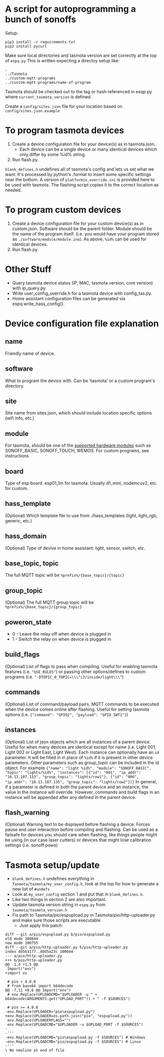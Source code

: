 # A script for autoprogramming a bunch of sonoffs

Setup:

```
pip3 install -r requirements.txt
pip2 install pycurl
```

Make sure local directories and tasmota version are set correctly at the top of `espq.py`
This is written expecting a directoy setup like:
```
.
../Tasmota
../custom-mqtt-programs
../custom-mqtt-programs/name-of-program
```

Tasmota should be checked out to the tag or hash referenced in esqp.py where `current_tasmota_version` is defined.

Create a `config/sites.json` file for your location based on `config/sites.json.example`

# To program tasmota devices
1. Create a device configuration file for your device(s) as in tasmota.json.
    - Each device can be a single device or many identical devices which only differ by some %id% string.
2. Run flash.py.

`blank_defines.h` undefines all of tasmota's config and lets us set what we want.
It's processed by python's .format to insert some specific settings near the bottom.
A version of `platformio_override.ini` is provided here to be used with tasmota. The flashing script copies it to the correct location as needed.

# To program custom devices
1. Create a device configuration file for your custom device(s) as in custom.json. Software should be the parent folder. Module should be the name of the program itself. (i.e. you would have your program stored as `./software/module/module.ino`). As above, `%id%` can be used for identical devices.
2. Run flash.py.

# Other Stuff
- Query tasmota device status (IP, MAC, tasmota version, core version) with ip_query.py.
- Write user_config_override.h for a tasmota device with config_tas.py.
- Home assistant configuration files can be generated via espq.write_hass_config().

# Device configuration file explanation
## name
Friendly name of device.

## software
What to program the device with. Can be 'tasmota' or a custom program's directory.

## site
Site name from sites.json, which should include location specific options (wifi info, etc.)

## module
For tasmota, should be one of the [supported hardware modules](https://github.com/arendst/Tasmota/blob/development/tasmota/tasmota_template.h#L339)
such as SONOFF_BASIC, SONOFF_TOUCH, WEMOS. For custom programs, see instructions

## board
Type of esp board. esp01_1m for tasmota. Usually d1_mini, nodemcuv2, etc. for custom.

## hass_template
(Optional) Which template file to use from ./hass_templates (light, light_rgb, generic, etc.)

## hass_domain
(Optional) Type of devive in home assistant: light, sensor, switch, etc.

## base_topic, topic
The full MQTT topic will be `%prefix%/{base_topic}/{topic}`

## group_topic
(Optional) The full MQTT group topic will be `%prefix%/{base_topic}/{group_topic}`

## poweron_state
* 0 - Leave the relay off when device is plugged in
* 1 - Switch the relay on when device is plugged in

## build_flags
(Optional) List of flags to pass when compiling. Useful for enabling tasmota features (i.e. `"USE_RULES"`) or passing other options/defines to custom programs (i.e. `"-DTOPIC_0_TOPIC=\\\"i3/inside/light\\\"`)

## commands
(Optional) List of command/payload pairs. MQTT commands to be executed when the device comes online after flashing. Useful for setting tasmota options (i.e. `{"command": "GPIO2", "payload": "GPIO_SWT1"}`)

## instances
(Optional) List of json objects which are all instances of a parent device. Useful for when many devices are identical except for name (i.e. Light 001, Light 002 or Light East, Light West). Each instance can optionally have an `id` parameter. It will be filled in in place of `%id%` if it is present in other device parameters. Other parameters such as group_topic can be included in the id object. For example `{"name": "light %id%", "module": "SONOFF_BASIC", "topic": "lights/%id%", "instances": [{"id": "001", "ip_addr": "10.13.107.133", "group_topic": "lights/row1"}, {"id": "006", "ip_addr": "10.13.107.135", "group_topic": "lights/row2"}]}` In general, if a parameter is defined in both the parent device and an instance, the value in the instance will override. However, commands and build flags in an instance will be appended after any defined in the parent device.

## flash_warning
(Optional) Warning text to be displayed before flashing a device. Forces pause and user interaction before compiling and flashing. Can be used as a failsafe for devices you should care when flashing, like things people might be using (in our case laser cutters) or devices that might lose calibration settings (i.e. sonoff pows)

# Tasmota setup/update
* `blank_defines.h` undefines everything in `Tasmota/tasmota/my_user_config.h`, look at the top for how to generate a new list of `#undefs`
* Look at `my_user_config` section 1 and put that in `blank_defines.h`.
* Like two things in section 2 are also important.
* Update tasmota version string in `espq.py` from `tasmota/tasmota_version.h`
* Fix path to Tasmota/pio/espupload.py in Tasmota/pio/http-uploader.py and make sure those scripts are executable
  * Just apply this patch:
```
diff --git a/pio/espupload.py b/pio/espupload.py
old mode 100644
new mode 100755
diff --git a/pio/http-uploader.py b/pio/http-uploader.py
index dd563177..88d5a23c 100644
--- a/pio/http-uploader.py
+++ b/pio/http-uploader.py
@@ -1,4 +1,5 @@
 Import("env")
+import os
 
 # pio < 4.0.0
 # from base64 import b64decode
@@ -7,11 +8,6 @@ Import("env")
 # env.Replace(UPLOADCMD="$UPLOADER -u " + b64decode(ARGUMENTS.get("UPLOAD_PORT")) + " -f $SOURCES")
 
 # pio >= 4.0.0
-env.Replace(UPLOADER="pio\espupload.py")
+env.Replace(UPLOADER=os.path.join("pio", "espupload.py"))
 env.Replace(UPLOADERFLAGS="")
 env.Replace(UPLOADCMD="$UPLOADER -u $UPLOAD_PORT -f $SOURCES")
-
-'''
-env.Replace(UPLOADCMD="pio\espupload.py -f $SOURCES") # Windows
-env.Replace(UPLOADCMD="pio/espupload.py -f $SOURCES") # Linux
-'''
\ No newline at end of file
```
